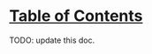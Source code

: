 # [Table of Contents](https://www.mousehuntgame.com/preferences.php?tab=mousehunt-improved-settings#mousehunt-improved-settings-location-hud)

TODO: update this doc.
